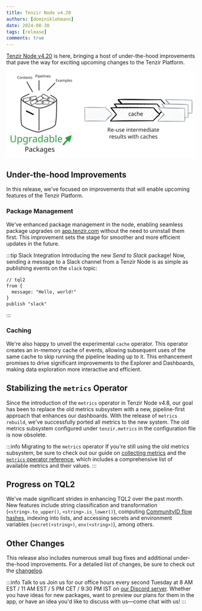 ```yaml
---
title: Tenzir Node v4.20  
authors: [dominiklohmann]  
date: 2024-08-30  
tags: [release]  
comments: true  
---
```


[Tenzir Node v4.20][github-release] is here, bringing a host of under-the-hood
improvements that pave the way for exciting upcoming changes to the Tenzir
Platform.

![Tenzir Node v4.20](tenzir-node-v4.20.excalidraw.svg)

[github-release]: https://github.com/tenzir/tenzir/releases/tag/v4.20.0

<!-- truncate -->

## Under-the-hood Improvements

In this release, we've focused on improvements that will enable upcoming
features of the Tenzir Platform.

### Package Management

We've enhanced package management in the node, enabling seamless package
upgrades on [app.tenzir.com](https://app.tenzir.com) without the need to
uninstall them first. This improvement sets the stage for smoother and more
efficient updates in the future.

:::tip Slack Integration
Introducing the new _Send to Slack_ package! Now, sending a message to a Slack
channel from a Tenzir Node is as simple as publishing events on the `slack`
topic:

```tql
// tql2
from {
  message: "Hello, world!"
}
publish "slack"
```
:::

### Caching

We're also happy to unveil the experimental `cache` operator. This operator
creates an in-memory cache of events, allowing subsequent uses of the same cache
to skip running the pipeline leading up to it. This enhancement promises to
drive significant improvements to the Explorer and Dashboards, making data
exploration more interactive and efficient.

## Stabilizing the `metrics` Operator

Since the introduction of the `metrics` operator in Tenzir Node v4.8, our goal
has been to replace the old metrics subsystem with a new, pipeline-first
approach that enhances our dashboards. With the release of `metrics rebuild`,
we've successfully ported all metrics to the new system. The old metrics
subsystem configured under `tenzir.metrics` in the configuration file is now
obsolete.

:::info Migrating to the `metrics` operator
If you're still using the old metrics subsystem, be sure to check out our guide
on [collecting metrics](/usage/collect-metrics) and the [`metrics` operator
reference](/v4.24/operators/metrics), which includes a comprehensive list of available
metrics and their values.
:::

## Progress on TQL2

We've made significant strides in enhancing TQL2 over the past month. New
features include string classification and transformation
(`<string>.to_upper()`, `<string>.is_lower()`), computing [CommunityID flow
hashes](/blog/unifying-network-and-endpoint-data-with-community-ids), indexing
into lists, and accessing secrets and environment variables (`secret(<string>)`,
`env(<string>)`), among others.

## Other Changes

This release also includes numerous small bug fixes and additional
under-the-hood improvements. For a detailed list of changes, be sure to check
out the [changelog][changelog].

:::info Talk to us
Join us for our office hours every second Tuesday at 8 AM EST / 11 AM EST / 5 PM
CET / 9:30 PM IST on [our Discord server][discord]. Whether you have ideas for
new packages, want to preview our plans for them in the app, or have an idea
you'd like to discuss with us—come chat with us!
:::

[discord]: /discord  
[changelog]: /changelog#v4200  
